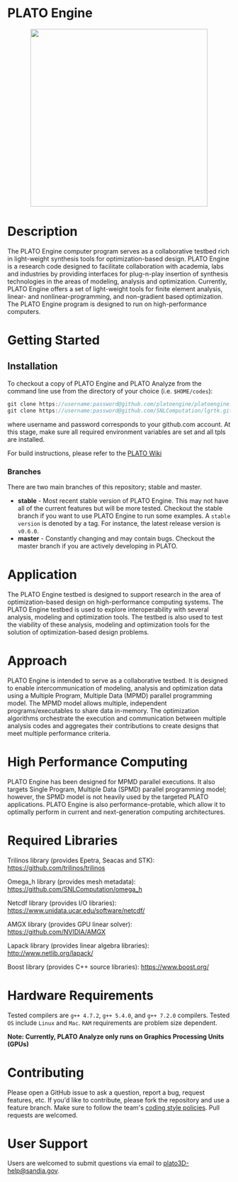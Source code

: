 # PLATO Engine

<p align="center"><img src="https://github.com/platoengine/platoengine/blob/master/figures/plato_logo_simple.pdf" width="400"/></p>

# Description
The PLATO Engine computer program serves as a collaborative testbed rich in light-weight synthesis tools for optimization-based design. PLATO Engine is a research code designed to facilitate collaboration with academia, labs and industries by providing interfaces for plug-n-play insertion of synthesis technologies in the areas of modeling, analysis and optimization. Currently, PLATO Engine offers a set of light-weight tools for finite element analysis, linear- and nonlinear-programming, and non-gradient based optimization. The PLATO Engine program is designed to run on high-performance computers.

# Getting Started

## Installation
To checkout a copy of PLATO Engine and PLATO Analyze from the command line use from the directory of your choice (i.e. `$HOME/codes`):
```javascript
git clone https://username:password@github.com/platoengine/platoengine.git (PLATO Engine)
git clone https://username:password@github.com/SNLComputation/lgrtk.git (PLATO Analyze)
```
where username and password corresponds to your github.com account. At this stage, make sure all required environment variables are set and all tpls are installed. 

For build instructions, please refer to the [PLATO Wiki](https://github.com/platoengine/platoengine/wiki/Build-Instructions)

### Branches
There are two main branches of this repository; stable and master. 
* **stable** - Most recent stable version of PLATO Engine. This may not have all of the current features but will be more tested. Checkout the stable branch if you want to use PLATO Engine to run some examples. A `stable version` is denoted by a tag. For instance, the latest release version is `v0.6.0`.
* **master** - Constantly changing and may contain bugs. Checkout the master branch if you are actively developing in PLATO.

# Application
The PLATO Engine testbed is designed to support research in the area of optimization-based design on high-performance computing systems.  The PLATO Engine testbed is used to explore interoperability with several analysis, modeling and optimization tools.  The testbed is also used to test the viability of these analysis, modeling and optimization tools for the solution of optimization-based design problems. 

# Approach
PLATO Engine is intended to serve as a collaborative testbed.  It is designed to enable intercommunication of modeling, analysis and optimization data using a Multiple Program, Multiple Data (MPMD) parallel programming model.  The MPMD model allows multiple, independent programs/executables to share data in-memory.  The optimization algorithms orchestrate the execution and communication between multiple analysis codes and aggregates their contributions to create designs that meet multiple performance criteria.  

# High Performance Computing
PLATO Engine has been designed for MPMD parallel executions.  It also targets Single Program, Multiple Data (SPMD) parallel programming model; however, the SPMD model is not heavily used by the targeted PLATO applications.  PLATO Engine is also performance-protable, which allow it to optimally perform in current and next-generation computing architectures.

# Required Libraries
Trilinos library (provides Epetra, Seacas and STK): https://github.com/trilinos/trilinos

Omega_h library (provides mesh metadata): https://github.com/SNLComputation/omega_h

Netcdf library (provides I/O libraries): https://www.unidata.ucar.edu/software/netcdf/

AMGX library (provides GPU linear solver): https://github.com/NVIDIA/AMGX

Lapack library (provides linear algebra libraries): http://www.netlib.org/lapack/

Boost library (provides C++ source libraries): https://www.boost.org/

# Hardware Requirements
Tested compilers are `g++ 4.7.2`, `g++ 5.4.0`, and `g++ 7.2.0` compilers. Tested `OS` include `Linux` and `Mac`. `RAM` requirements are problem size dependent. 

**Note: Currently, PLATO Analyze only runs on Graphics Processing Units (GPUs)**

# Contributing 
Please open a GitHub issue to ask a question, report a bug, request features, etc.  If you'd like to contribute, please fork the repository and use a feature branch.  Make sure to follow the team's [coding style policies](https://github.com/platoengine/platoengine/wiki/Coding-Style).  Pull requests are welcomed.

# User Support

Users are welcomed to submit questions via email to plato3D-help@sandia.gov.
